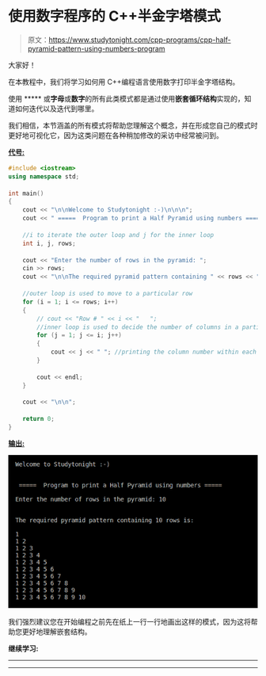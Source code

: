 # 使用数字程序的 C++半金字塔模式

> 原文：<https://www.studytonight.com/cpp-programs/cpp-half-pyramid-pattern-using-numbers-program>

大家好！

在本教程中，我们将学习如何用 C++编程语言使用数字打印半金字塔结构。

使用 ***** 或**字母**或**数字**的所有此类模式都是通过使用**嵌套循环结构**实现的，知道如何迭代以及迭代到哪里。

我们相信，本节涵盖的所有模式将帮助您理解这个概念，并在形成您自己的模式时更好地可视化它，因为这类问题在各种稍加修改的采访中经常被问到。

<u>**代号:**</u>

```cpp
#include <iostream>
using namespace std;

int main()
{
    cout << "\n\nWelcome to Studytonight :-)\n\n\n";
    cout << " =====  Program to print a Half Pyramid using numbers ===== \n\n";

    //i to iterate the outer loop and j for the inner loop
    int i, j, rows;

    cout << "Enter the number of rows in the pyramid: ";
    cin >> rows;
    cout << "\n\nThe required pyramid pattern containing " << rows << " rows is:\n\n";

    //outer loop is used to move to a particular row
    for (i = 1; i <= rows; i++)
    {
        // cout << "Row # " << i << "   ";
        //inner loop is used to decide the number of columns in a particular row
        for (j = 1; j <= i; j++)
        {
            cout << j << " "; //printing the column number within each row
        }

        cout << endl;
    }

    cout << "\n\n";

    return 0;
}
```

<u>**输出:**</u>

![C++ half pyramid using numbers](img/6991f366bd5385540f54445fecbea302.png)

我们强烈建议您在开始编程之前先在纸上一行一行地画出这样的模式，因为这将帮助您更好地理解嵌套结构。

**继续学习:**

* * *

* * *